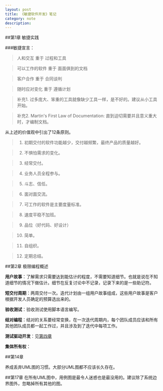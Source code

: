 ```yaml
---
layout: post
title: 《敏捷软件开发》笔记
category: note
description: 
---
```


##第1章 敏捷实践

###敏捷宣言：

>人和交互 重于 过程和工具

>可以工作的软件 重于 面面俱到的文档

>客户合作 重于 合同谈判

>随时应对变化 重于 遵循计划

>补充1. 过多庞大、笨重的工具就像缺少工具一样，是不好的。建议从小工具开始。

>补充2. Martin's First Law of Documentation: 直到迫切需要并且意义重大时，才编制文档。

从上述的价值观中引出了12条原则。

>1. 初期交付的软件功能越少，交付越频繁，最终产品的质量越好。

>2. 不惧怕需求的变化。

>3. 经常交付。

>4. 业务人员全程参与。

>5. 斗志、信任。

>6. 面对面交流。

>7. 可工作的软件是主要度量标准。

>8. 速度平稳不加班。

>9. 品位（好代码、好设计）

>10. 简单。

>11. 自组织。

>12. 定期总结。

##第2章 极限编程概述

**用户故事**：了解需求只需要达到能估计的程度，不需要知道细节。也就是说在不知道细节的情况下做估计。细节在反复讨论中不记录，记录下来的是一些助记符。

**短交付周期**：两周交付一次。迭代计划由一组用户故事组成，这些用户故事是客户根据开发人员确定的预算选出来的。

**验收测试**：验收测试使用脚本语言编写。

**结对编程**：结对的关系要经常变换，在一次迭代周期内，每个团队成员应该和所有其他团队成员都一起工作过，并且涉及到了迭代中每项工作。

**测试驱动开发**：见[第四章](#4)

**集体所有权**：



##第14章

养成丢弃UML图的习惯。大部分UML图都不应该长久存在。

##第17章
在所有UML图中，用例图是最令人迷惑也是最没用的。建议除了系统边界图外，忽略掉所有其他的图。

